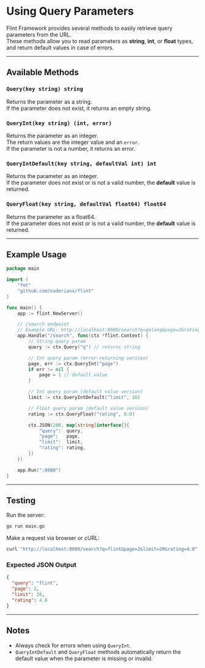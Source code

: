 # Using Query Parameters

Flint Framework provides several methods to easily retrieve query parameters from the URL.  
These methods allow you to read parameters as **string**, **int**, or **float** types, and return default values in case of errors.

---

## Available Methods

### `Query(key string) string`
Returns the parameter as a string.  
If the parameter does not exist, it returns an empty string.

### `QueryInt(key string) (int, error)`
Returns the parameter as an integer.  
The return values are the integer value and an `error`.  
If the parameter is not a number, it returns an error.

### `QueryIntDefault(key string, defaultVal int) int`
Returns the parameter as an integer.  
If the parameter does not exist or is not a valid number, the **default** value is returned.

### `QueryFloat(key string, defaultVal float64) float64`
Returns the parameter as a float64.  
If the parameter does not exist or is not a valid number, the **default** value is returned.

---

## Example Usage

```go
package main

import (
	"fmt"
	"github.com/coderianx/flint"
)

func main() {
	app := flint.NewServer()

	// /search endpoint
	// Example URL: http://localhost:8080/search?q=golang&page=2&rating=4.5
	app.Handle("/search", func(ctx *flint.Context) {
		// String query param
		query := ctx.Query("q") // returns string

		// Int query param (error-returning version)
		page, err := ctx.QueryInt("page")
		if err != nil {
			page = 1 // default value
		}

		// Int query param (default value version)
		limit := ctx.QueryIntDefault("limit", 10)

		// Float query param (default value version)
		rating := ctx.QueryFloat("rating", 0.0)

		ctx.JSON(200, map[string]interface{}{
			"query":  query,
			"page":   page,
			"limit":  limit,
			"rating": rating,
		})
	})

	app.Run(":8080")
}
```

---

## Testing

Run the server:
```bash
go run main.go
```

Make a request via browser or cURL:
```bash
curl "http://localhost:8080/search?q=flint&page=2&limit=20&rating=4.8"
```

### Expected JSON Output
```json
{
  "query": "flint",
  "page": 2,
  "limit": 20,
  "rating": 4.8
}
```

---

## Notes
- Always check for errors when using `QueryInt`.  
- `QueryIntDefault` and `QueryFloat` methods automatically return the default value when the parameter is missing or invalid.
